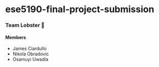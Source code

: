 # ese5190-final-project-submission
### Team Lobster 🦞

#### Members
* James Ciardullo
* Nikola Obradovic
* Osamuyi Uwadia



